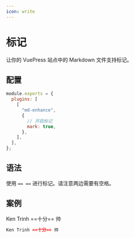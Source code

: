 ```yaml
---
icon: write
---
```


# 标记

让你的 VuePress 站点中的 Markdown 文件支持标记。

## 配置

```js {7}
module.exports = {
  plugins: [
    [
      "md-enhance",
      {
        // 开启标记
        mark: true,
      },
    ],
  ],
};
```

## 语法

使用 `== ==` 进行标记。请注意两边需要有空格。

## 案例

Ken Trinh ==十分== 帅

```md
Ken Trinh ==十分== 帅
```
